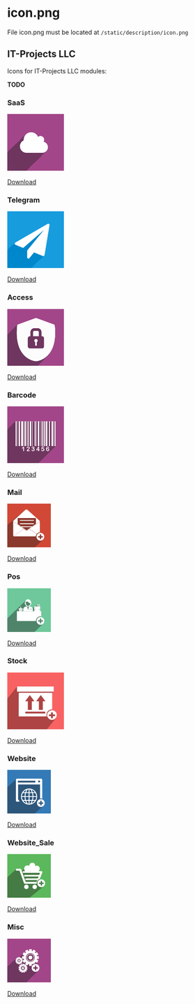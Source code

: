 # icon.png

File icon.png must be located at ``/static/description/icon.png``

## IT-Projects LLC

Icons for IT-Projects LLC modules:

**TODO**

### SaaS

![saas](images/module-icons/saas/icon.png)

[Download](https://raw.githubusercontent.com/it-projects-llc/odoo-development/master/docs/images/module-icons/saas/icon.png>)

### Telegram

![telegram](images/module-icons/telegram/icon.png)

[Download](https://raw.githubusercontent.com/it-projects-llc/odoo-development/master/docs/images/module-icons/telegram/icon.png)

### Access

![access](images/module-icons/access/icon.png)

[Download](https://raw.githubusercontent.com/it-projects-llc/odoo-development/master/docs/images/module-icons/access/icon.png)

### Barcode

![barcode](images/module-icons/barcode/icon.png)

[Download](https://raw.githubusercontent.com/it-projects-llc/odoo-development/master/docs/images/module-icons/barcode/icon.png)

### Mail

![mail](images/module-icons/mail/icon.png)

[Download](https://raw.githubusercontent.com/it-projects-llc/odoo-development/master/docs/images/module-icons/mail/icon.png)

### Pos

![pos](images/module-icons/pos/icon.png)

[Download](https://raw.githubusercontent.com/it-projects-llc/odoo-development/master/docs/images/module-icons/pos/icon.png)

### Stock

![stock](images/module-icons/stock/icon.png)

[Download](https://raw.githubusercontent.com/it-projects-llc/odoo-development/master/docs/images/module-icons/stock/icon.png)

### Website

![website](images/module-icons/website/icon.png)

[Download](https://raw.githubusercontent.com/it-projects-llc/odoo-development/master/docs/images/module-icons/website/icon.png)

### Website_Sale

![website_sale](images/module-icons/website_sale/icon.png)

[Download](https://raw.githubusercontent.com/it-projects-llc/odoo-development/master/docs/images/module-icons/website_sale/icon.png)

### Misc

![misc](images/module-icons/misc/icon.png)

[Download](https://raw.githubusercontent.com/it-projects-llc/odoo-development/master/docs/images/module-icons/misc/icon.png)
